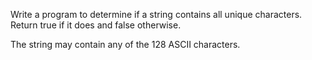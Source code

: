 Write a program to determine if a string contains all unique characters.
Return true if it does and false otherwise.

The string may contain any of the 128 ASCII characters.